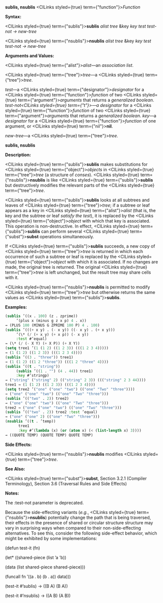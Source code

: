 **sublis, nsublis** <ClLinks styled={true} term={"function"}><i>Function</i></ClLinks> 



**Syntax:** 



<ClLinks styled={true} term={"sublis"}><b>sublis</b></ClLinks> *alist tree* &amp;key *key test test-not → new-tree* 



<ClLinks styled={true} term={"nsublis"}><b>nsublis</b></ClLinks> *alist tree* &amp;key *key test test-not → new-tree* 



**Arguments and Values:** 



<ClLinks styled={true} term={"alist"}><i>alist</i></ClLinks>—an *association list*. 



<ClLinks styled={true} term={"tree"}><i>tree</i></ClLinks>—a <ClLinks styled={true} term={"tree"}><i>tree</i></ClLinks>. 



*test*—a <ClLinks styled={true} term={"designator"}><i>designator</i></ClLinks> for a <ClLinks styled={true} term={"function"}><i>function</i></ClLinks> of two <ClLinks styled={true} term={"argument"}><i>arguments</i></ClLinks> that returns a *generalized boolean*. *test-not<ClLinks styled={true} term={"t"}><i>—a </i></ClLinks>designator* for a <ClLinks styled={true} term={"function"}><i>function</i></ClLinks> of two <ClLinks styled={true} term={"argument"}><i>arguments</i></ClLinks> that returns a *generalized boolean*. *key*—a *designator* for a <ClLinks styled={true} term={"function"}><i>function</i></ClLinks> of one argument, or <ClLinks styled={true} term={"nil"}><b>nil</b></ClLinks>. 



*new-tree*—a <ClLinks styled={true} term={"tree"}><i>tree</i></ClLinks>. 







 



 



**sublis, nsublis** 



**Description:** 



<ClLinks styled={true} term={"sublis"}><b>sublis</b></ClLinks> makes substitutions for <ClLinks styled={true} term={"object"}><i>objects</i></ClLinks> in <ClLinks styled={true} term={"tree"}><i>tree</i></ClLinks> (a structure of *conses*). <ClLinks styled={true} term={"nsublis"}><b>nsublis</b></ClLinks> is like <ClLinks styled={true} term={"sublis"}><b>sublis</b></ClLinks> but destructively modifies the relevant parts of the <ClLinks styled={true} term={"tree"}><i>tree</i></ClLinks>. 



<ClLinks styled={true} term={"sublis"}><b>sublis</b></ClLinks> looks at all subtrees and leaves of <ClLinks styled={true} term={"tree"}><i>tree</i></ClLinks>; if a subtree or leaf appears as a key in <ClLinks styled={true} term={"alist"}><i>alist</i></ClLinks> (that is, the key and the subtree or leaf *satisfy the test*), it is replaced by the <ClLinks styled={true} term={"object"}><i>object</i></ClLinks> with which that key is associated. This operation is non-destructive. In effect, <ClLinks styled={true} term={"sublis"}><b>sublis</b></ClLinks> can perform several <ClLinks styled={true} term={"subst"}><b>subst</b></ClLinks> operations simultaneously. 



If <ClLinks styled={true} term={"sublis"}><b>sublis</b></ClLinks> succeeds, a new copy of <ClLinks styled={true} term={"tree"}><i>tree</i></ClLinks> is returned in which each occurrence of such a subtree or leaf is replaced by the <ClLinks styled={true} term={"object"}><i>object</i></ClLinks> with which it is associated. If no changes are made, the original tree is returned. The original <ClLinks styled={true} term={"tree"}><i>tree</i></ClLinks> is left unchanged, but the result tree may share cells with it. 



<ClLinks styled={true} term={"nsublis"}><b>nsublis</b></ClLinks> is permitted to modify <ClLinks styled={true} term={"tree"}><i>tree</i></ClLinks> but otherwise returns the same values as <ClLinks styled={true} term={"sublis"}><b>sublis</b></ClLinks>. 

**Examples:**
```lisp
(sublis ’((x . 100) (z . zprime)) 
	 ’(plus x (minus g z x p) 4 . x)) 
→ (PLUS 100 (MINUS G ZPRIME 100 P) 4 . 100) 
(sublis ’(((+ x y) . (- x y)) ((- x y) . (+ x y))) 
	 ’(\* (/ (+ x y) (+ x p)) (- x y)) 
	 :test #’equal) 
→ (\* (/ (- X Y) (+ X P)) (+ X Y)) 
(setq tree1 ’(1 (1 2) ((1 2 3)) (((1 2 3 4))))) 
→ (1 (1 2) ((1 2 3)) (((1 2 3 4)))) 
(sublis ’((3 . "three")) tree1) 
→ (1 (1 2) ((1 2 "three")) (((1 2 "three" 4)))) 
(sublis ’((t . "string")) 
	 (sublis ’((1 . "") (4 . 44)) tree1) 
	 :key #’stringp) 
→ ("string" ("string" 2) (("string" 2 3)) ((("string" 2 3 44)))) 
tree1 → (1 (1 2) ((1 2 3)) (((1 2 3 4)))) 
(setq tree2 ’("one" ("one" "two") (("one" "Two" "three")))) 
→ ("one" ("one" "two") (("one" "Two" "three"))) 
(sublis ’(("two" . 2)) tree2) 
→ ("one" ("one" "two") (("one" "Two" "three"))) 
tree2 → ("one" ("one" "two") (("one" "Two" "three"))) 
(sublis ’(("two" . 2)) tree2 :test ’equal) 
→ ("one" ("one" 2) (("one" "Two" "three"))) 
(nsublis ’((t . ’temp)) 
	  tree1 
	  :key #’(lambda (x) (or (atom x) (< (list-length x) 3)))) 
→ ((QUOTE TEMP) (QUOTE TEMP) QUOTE TEMP) 


```
**Side Effects:** 



<ClLinks styled={true} term={"nsublis"}><b>nsublis</b></ClLinks> modifies <ClLinks styled={true} term={"tree"}><i>tree</i></ClLinks>. 



**See Also:** 



<ClLinks styled={true} term={"subst"}><b>subst</b></ClLinks>, Section 3.2.1 (Compiler Terminology), Section 3.6 (Traversal Rules and Side Effects) 



**Notes:** 



The :test-not parameter is deprecated. 



Because the side-effecting variants (*e.g.*, <ClLinks styled={true} term={"nsublis"}><b>nsublis</b></ClLinks>) potentially change the path that is being traversed, their effects in the presence of shared or circular structure structure may vary in surprising ways when compared to their non-side-effecting alternatives. To see this, consider the following side-effect behavior, which might be exhibited by some implementations: 



(defun test-it (fn) 



(let\* ((shared-piece (list ’a ’b)) 



(data (list shared-piece shared-piece))) 



(funcall fn ’((a . b) (b . a)) data))) 



(test-it #’sublis) → ((B A) (B A)) 



(test-it #’nsublis) → ((A B) (A B)) 



